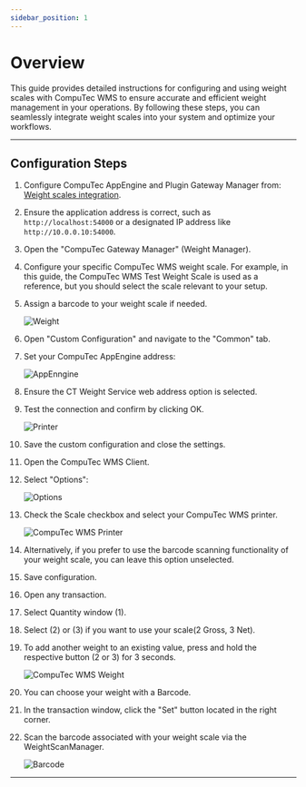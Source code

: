 ```yaml
---
sidebar_position: 1
---
```


# Overview

This guide provides detailed instructions for configuring and using weight scales with CompuTec WMS to ensure accurate and efficient weight management in your operations. By following these steps, you can seamlessly integrate weight scales into your system and optimize your workflows.

---

## Configuration Steps

1. Configure CompuTec AppEngine and Plugin Gateway Manager from: [Weight scales integration](/docs/pdc/administrator-guide/weight-scales-integration/overview).
2. Ensure the application address is correct, such as `http://localhost:54000` or a designated IP address like `http://10.0.0.10:54000`.
3. Open the "CompuTec Gateway Manager" (Weight Manager).
4. Configure your specific CompuTec WMS weight scale. For example, in this guide, the CompuTec WMS Test Weight Scale is used as a reference, but you should select the scale relevant to your setup.
5. Assign a barcode to your weight scale if needed.

    ![Weight](./media/weight.webp)
6. Open "Custom Configuration" and navigate to the "Common" tab.
7. Set your CompuTec AppEngine address:

    ![AppEnngine](./media/appengine-address.png)
8. Ensure the CT Weight Service web address option is selected.
9. Test the connection and confirm by clicking OK.

    ![Printer](./media/printer.png)
10. Save the custom configuration and close the settings.
11. Open the CompuTec WMS Client.
12. Select "Options":

    ![Options](./media/options.png)
13. Check the Scale checkbox and select your CompuTec WMS printer.

    ![CompuTec WMS Printer](./media/wms-printer.png)
14. Alternatively, if you prefer to use the barcode scanning functionality of your weight scale, you can leave this option unselected.
15. Save configuration.
16. Open any transaction.
17. Select Quantity window (1).
18. Select (2) or (3) if you want to use your scale(2 Gross, 3 Net).
19. To add another weight to an existing value, press and hold the respective button (2 or 3) for 3 seconds.

    ![CompuTec WMS Weight](./media/wms-weight.webp)
20. You can choose your weight with a Barcode.
21. In the transaction window, click the "Set" button located in the right corner.
22. Scan the barcode associated with your weight scale via the WeightScanManager.

    ![Barcode](./media/barcode.webp)

---
